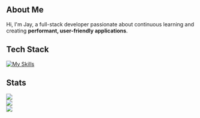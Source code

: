 ## About Me

Hi, I'm Jay, a full-stack developer passionate about continuous learning and creating **performant, user-friendly applications**.

## Tech Stack
[![My Skills](https://skillicons.dev/icons?i=react,next,django,nodejs,express,laravel,mysql,postgresql,mongodb,git,github,postman,docker&theme=dark)](https://skillicons.dev)

## Stats
![](https://github-readme-stats.vercel.app/api?username=jaaaaayy&theme=vue-dark&hide_border=true&include_all_commits=true&count_private=true)<br/>
![](https://nirzak-streak-stats.vercel.app/?user=jaaaaayy&theme=vue-dark&hide_border=true)<br/>
![](https://github-readme-stats.vercel.app/api/top-langs/?username=jaaaaayy&theme=vue-dark&hide_border=true&include_all_commits=true&count_private=true&layout=compact)
